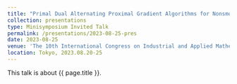 ```yaml
---
title: "Primal Dual Alternating Proximal Gradient Algorithms for Nonsmooth Nonconvex Minimax Problems with Coupled Linear Constraints"
collection: presentations
type: Minisymposium Invited Talk
permalink: /presentations/2023-08-25-pres
date: 2023-08-25
venue: 'The 10th International Congress on Industrial and Applied Mathematics (ICIAM 2023)'
location: Tokyo, 2023.08.20-25
---
```


This talk is about {{ page.title }}.
